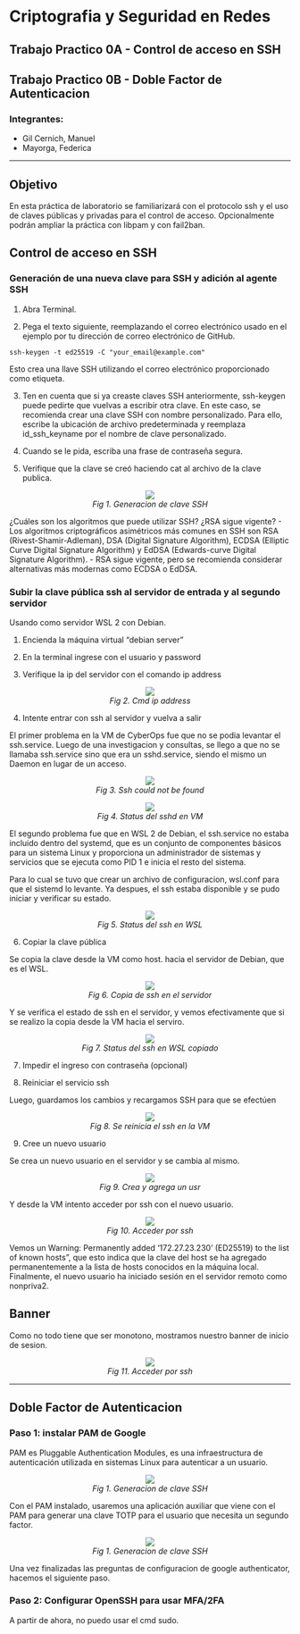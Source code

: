 # Criptografia y Seguridad en Redes

## Trabajo Practico 0A - Control de acceso en SSH
## Trabajo Practico 0B - Doble Factor de Autenticacion

### Integrantes:
- Gil Cernich, Manuel
- Mayorga, Federica

---
## Objetivo
En esta práctica de laboratorio se familiarizará con el protocolo ssh y el uso de claves públicas 
y privadas para el control de acceso. Opcionalmente podrán ampliar la práctica con libpam y con fail2ban.

## Control de acceso en SSH

### Generación de una nueva clave para SSH y adición al agente SSH
1. Abra Terminal.
   
2. Pega el texto siguiente, reemplazando el correo electrónico usado en el ejemplo por tu dirección de correo electrónico de GitHub.

```
ssh-keygen -t ed25519 -C "your_email@example.com"
```

Esto crea una llave SSH utilizando el correo electrónico proporcionado como
etiqueta.

3. Ten en cuenta que si ya creaste claves SSH anteriormente, ssh-keygen puede pedirte que vuelvas a escribir otra clave. En este caso, se recomienda crear una clave SSH con nombre personalizado. Para ello, escribe la ubicación de archivo predeterminada y reemplaza id_ssh_keyname por el nombre de clave personalizado.

4. Cuando se le pida, escriba una frase de contraseña segura.

5. Verifique que la clave se creó haciendo cat al archivo de la clave publica.
   
<p align="center">
    <img src="imgs/tp0A_img1.jpg"><br>
    <em>Fig 1. Generacion de clave SSH</em>
</p>

¿Cuáles son los algoritmos que puede utilizar SSH? ¿RSA sigue vigente?
    - Los algoritmos criptográficos asimétricos más comunes en SSH son RSA (Rivest-Shamir-Adleman), DSA (Digital Signature Algorithm), ECDSA (Elliptic Curve Digital Signature Algorithm) y EdDSA (Edwards-curve Digital Signature Algorithm).
    - RSA sigue vigente, pero se recomienda considerar alternativas más modernas como ECDSA o EdDSA.

### Subir la clave pública ssh al servidor de entrada y al segundo servidor
Usando como servidor WSL 2 con Debian. 

1. Encienda la máquina virtual “debian server”
   
2. En la terminal ingrese con el usuario y password
   
3. Verifique la ip del servidor con el comando ip address

<p align="center">
    <img src="imgs/tp0A_img2.jpg"><br>
    <em>Fig 2. Cmd ip address</em>
</p>

4. Intente entrar con ssh al servidor y vuelva a salir

El primer problema en la VM de CyberOps fue que no se podia levantar el ssh.service. Luego de una investigacion y consultas, se llego a que no se llamaba ssh.service sino que era un sshd.service, siendo el mismo un Daemon en lugar de un acceso.

<p align="center">
    <img src="imgs/tp0A_img3.jpg"><br>
    <em>Fig 3. Ssh could not be found</em>
</p>

<p align="center">
    <img src="imgs/tp0A_img4.jpg"><br>
    <em>Fig 4. Status del sshd en VM</em>
</p>

El segundo problema fue que en WSL 2 de Debian, el ssh.service no estaba incluido dentro del systemd, que es un conjunto de componentes básicos para un sistema Linux y proporciona un administrador de sistemas y servicios que se ejecuta como PID 1 e inicia el resto del sistema.

Para lo cual se tuvo que crear un archivo de configuracion, wsl.conf para que el sistemd lo levante. Ya despues, el ssh estaba disponible y se pudo iniciar y verificar su estado.

<p align="center">
    <img src="imgs/tp0A_img5.jpg"><br>
    <em>Fig 5. Status del ssh en WSL</em>
</p>

6. Copiar la clave pública

Se copia la clave desde la VM como host. hacia el servidor de Debian, que es el WSL.

<p align="center">
    <img src="imgs/tp0A_img6.jpg"><br>
    <em>Fig 6. Copia de ssh en el servidor</em>
</p>

Y se verifica el estado de ssh en el servidor, y vemos efectivamente que si se realizo la copia desde la VM hacia el serviro.

<p align="center">
    <img src="imgs/tp0A_img7.jpg"><br>
    <em>Fig 7. Status del ssh en WSL copiado</em>
</p>

7. Impedir el ingreso con contraseña (opcional)

8. Reiniciar el servicio ssh

Luego, guardamos los cambios y recargamos SSH para que se efectúen

<p align="center">
    <img src="imgs/tp0A_img8.jpg"><br>
    <em>Fig 8. Se reinicia el ssh en la VM</em>
</p>

9. Cree un nuevo usuario

Se crea un nuevo usuario en el servidor y se cambia al mismo.

<p align="center">
    <img src="imgs/tp0A_img9.jpg"><br>
    <em>Fig 9. Crea y agrega un usr</em>
</p>

Y desde la VM intento acceder por ssh con el nuevo usuario.

<p align="center">
    <img src="imgs/tp0A_img10.jpg"><br>
    <em>Fig 10. Acceder por ssh</em>
</p>

Vemos un Warning: Permanently added ‘172.27.23.230’ (ED25519) to the list of known hosts”, que esto indica que la clave del host se ha agregado permanentemente a la lista de hosts conocidos en la máquina local.
Finalmente, el nuevo usuario ha iniciado sesión en el servidor remoto como nonpriva2.

## Banner
Como no todo tiene que ser monotono, mostramos nuestro banner de inicio de sesion.

<p align="center">
    <img src="imgs/tp0A_img11.jpg"><br>
    <em>Fig 11. Acceder por ssh</em>
</p>



---

## Doble Factor de Autenticacion

### Paso 1: instalar PAM de Google
PAM es Pluggable Authentication Modules, es una infraestructura de
autenticación utilizada en sistemas Linux para autenticar a un usuario.

<p align="center">
    <img src="imgs/tp0B_img1.jpg"><br>
    <em>Fig 1. Generacion de clave SSH</em>
</p>

Con el PAM instalado, usaremos una aplicación auxiliar que viene con el PAM para generar una clave TOTP para el usuario que necesita un segundo factor.

<p align="center">
    <img src="imgs/tp0B_img2.jpg"><br>
    <em>Fig 1. Generacion de clave SSH</em>
</p>

Una vez finalizadas las preguntas de configuracion de google authenticator, hacemos el siguiente paso.

### Paso 2: Configurar OpenSSH para usar MFA/2FA
A partir de ahora, no puedo usar el cmd sudo.